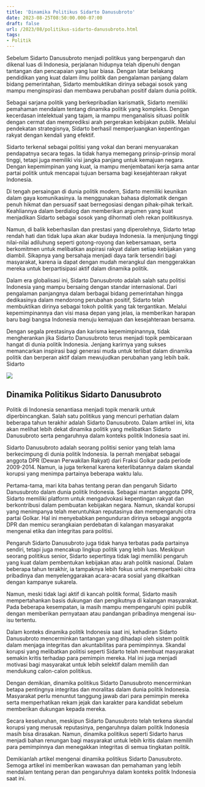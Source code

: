 ```yaml
---
title: 'Dinamika Politikus Sidarto Danusubroto'
date: 2023-08-25T08:50:00.000-07:00
draft: false
url: /2023/08/politikus-sidarto-danusubroto.html
tags: 
- Politik
---
```


  

Sebelum Sidarto Danusubroto menjadi politikus yang berpengaruh dan dikenal luas di Indonesia, perjalanan hidupnya telah dipenuhi dengan tantangan dan pencapaian yang luar biasa. Dengan latar belakang pendidikan yang kuat dalam ilmu politik dan pengalaman panjang dalam bidang pemerintahan, Sidarto membuktikan dirinya sebagai sosok yang mampu menginspirasi dan membawa perubahan positif dalam dunia politik.

  

Sebagai sarjana politik yang berkepribadian karismatik, Sidarto memiliki pemahaman mendalam tentang dinamika politik yang kompleks. Dengan kecerdasan intelektual yang tajam, ia mampu menganalisis situasi politik dengan cermat dan memprediksi arah pergerakan kebijakan publik. Melalui pendekatan strategisnya, Sidarto berhasil memperjuangkan kepentingan rakyat dengan kendali yang efektif.

  

Sidarto terkenal sebagai politisi yang vokal dan berani menyuarakan pendapatnya secara tegas. Ia tidak hanya memegang prinsip-prinsip moral tinggi, tetapi juga memiliki visi jangka panjang untuk kemajuan negara. Dengan kepemimpinan yang kuat, ia mampu menjembatani kerja sama antar partai politik untuk mencapai tujuan bersama bagi kesejahteraan rakyat Indonesia.

  

Di tengah persaingan di dunia politik modern, Sidarto memiliki keunikan dalam gaya komunikasinya. Ia menggunakan bahasa diplomatik dengan penuh hikmat dan persuasif saat bernegosiasi dengan pihak-pihak terkait. Keahliannya dalam berdialog dan memberikan argumen yang kuat menjadikan Sidarto sebagai sosok yang dihormati oleh rekan politikusnya.

  

Namun, di balik keberhasilan dan prestasi yang diperolehnya, Sidarto tetap rendah hati dan tidak lupa akan akar budaya Indonesia. Ia menjunjung tinggi nilai-nilai adiluhung seperti gotong-royong dan kebersamaan, serta berkomitmen untuk melibatkan aspirasi rakyat dalam setiap kebijakan yang diambil. Sikapnya yang bersahaja menjadi daya tarik tersendiri bagi masyarakat, karena ia dapat dengan mudah merangkul dan menggerakkan mereka untuk berpartisipasi aktif dalam dinamika politik.

  

Dalam era globalisasi ini, Sidarto Danusubroto adalah salah satu politisi Indonesia yang mampu bersaing dengan standar internasional. Dari pengalaman panjangnya dalam berbagai bidang pemerintahan hingga dedikasinya dalam mendorong perubahan positif, Sidarto telah membuktikan dirinya sebagai tokoh politik yang tak tergantikan. Melalui kepemimpinannya dan visi masa depan yang jelas, ia memberikan harapan baru bagi bangsa Indonesia menuju kemajuan dan kesejahteraan bersama.

  

Dengan segala prestasinya dan karisma kepemimpinannya, tidak mengherankan jika Sidarto Danusubroto terus menjadi topik pembicaraan hangat di dunia politik Indonesia. Jenjang karirnya yang sukses memancarkan inspirasi bagi generasi muda untuk terlibat dalam dinamika politik dan berperan aktif dalam mewujudkan perubahan yang lebih baik. Sidarto

  

![](http://cdn.tmpo.co/data/2013/07/02/id_198918/198918_620.jpg)

  

## Dinamika Politikus Sidarto Danusubroto

  

Politik di Indonesia senantiasa menjadi topik menarik untuk diperbincangkan. Salah satu politikus yang mencuri perhatian dalam beberapa tahun terakhir adalah Sidarto Danusubroto. Dalam artikel ini, kita akan melihat lebih dekat dinamika politik yang melibatkan Sidarto Danusubroto serta pengaruhnya dalam konteks politik Indonesia saat ini.

  

Sidarto Danusubroto adalah seorang politisi senior yang telah lama berkecimpung di dunia politik Indonesia. Ia pernah menjabat sebagai anggota DPR (Dewan Perwakilan Rakyat) dari Fraksi Golkar pada periode 2009-2014. Namun, ia juga terkenal karena keterlibatannya dalam skandal korupsi yang menimpa partainya beberapa waktu lalu.

  

Pertama-tama, mari kita bahas tentang peran dan pengaruh Sidarto Danusubroto dalam dunia politik Indonesia. Sebagai mantan anggota DPR, Sidarto memiliki platform untuk mengadvokasi kepentingan rakyat dan berkontribusi dalam pembuatan kebijakan negara. Namun, skandal korupsi yang menimpanya telah meruntuhkan reputasinya dan mempengaruhi citra partai Golkar. Hal ini menyebabkan pengunduran dirinya sebagai anggota DPR dan memicu serangkaian perdebatan di kalangan masyarakat mengenai etika dan integritas para politisi.

  

Pengaruh Sidarto Danusubroto juga tidak hanya terbatas pada partainya sendiri, tetapi juga mencakup lingkup politik yang lebih luas. Meskipun seorang politikus senior, Sidarto sepertinya tidak lagi memiliki pengaruh yang kuat dalam pembentukan kebijakan atau arah politik nasional. Dalam beberapa tahun terakhir, ia tampaknya lebih fokus untuk memperbaiki citra pribadinya dan menyelenggarakan acara-acara sosial yang dikaitkan dengan kampanye sukarela.

  

Namun, meski tidak lagi aktif di kancah politik formal, Sidarto masih mempertahankan basis dukungan dan pengikutnya di kalangan masyarakat. Pada beberapa kesempatan, ia masih mampu mempengaruhi opini publik dengan memberikan pernyataan atau pandangan pribadinya mengenai isu-isu tertentu.

  

Dalam konteks dinamika politik Indonesia saat ini, kehadiran Sidarto Danusubroto mencerminkan tantangan yang dihadapi oleh sistem politik dalam menjaga integritas dan akuntabilitas para pemimpinnya. Skandal korupsi yang melibatkan politisi seperti Sidarto telah membuat masyarakat semakin kritis terhadap para pemimpin mereka. Hal ini juga menjadi motivasi bagi masyarakat untuk lebih selektif dalam memilih dan mendukung calon-calon politikus.

  

Dengan demikian, dinamika politikus Sidarto Danusubroto mencerminkan betapa pentingnya integritas dan moralitas dalam dunia politik Indonesia. Masyarakat perlu menuntut tanggung jawab dari para pemimpin mereka serta memperhatikan rekam jejak dan karakter para kandidat sebelum memberikan dukungan kepada mereka.

  

Secara keseluruhan, meskipun Sidarto Danusubroto telah terkena skandal korupsi yang merusak reputasinya, pengaruhnya dalam politik Indonesia masih bisa dirasakan. Namun, dinamika politikus seperti Sidarto harus menjadi bahan renungan bagi masyarakat untuk lebih kritis dalam memilih para pemimpinnya dan menegakkan integritas di semua tingkatan politik.

  

Demikianlah artikel mengenai dinamika politikus Sidarto Danusubroto. Semoga artikel ini memberikan wawasan dan pemahaman yang lebih mendalam tentang peran dan pengaruhnya dalam konteks politik Indonesia saat ini.